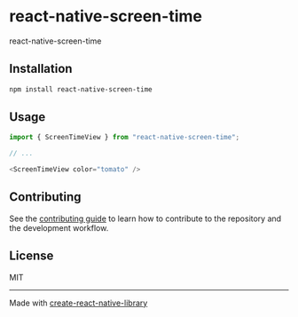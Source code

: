 # react-native-screen-time

react-native-screen-time

## Installation

```sh
npm install react-native-screen-time
```

## Usage

```js
import { ScreenTimeView } from "react-native-screen-time";

// ...

<ScreenTimeView color="tomato" />
```

## Contributing

See the [contributing guide](CONTRIBUTING.md) to learn how to contribute to the repository and the development workflow.

## License

MIT

---

Made with [create-react-native-library](https://github.com/callstack/react-native-builder-bob)
